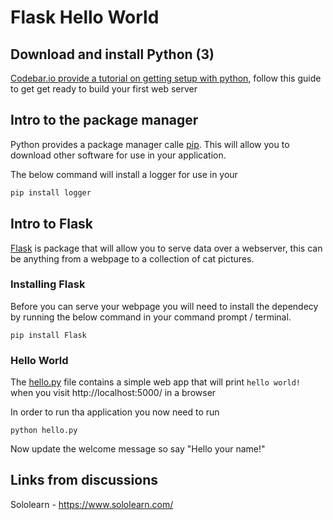 # Flask Hello World

## Download and install Python (3)

[Codebar.io provide a tutorial on getting setup with python](http://tutorials.codebar.io/python/lesson0/tutorial.html), follow this guide to get get ready to build your first web server


## Intro to the package manager

Python provides a package manager calle [pip](https//pypi.org/project/pip/). This will allow you to download other software for use in your application.

The below command will install a logger for use in your

```python
pip install logger
```

## Intro to Flask

[Flask](http://flask.pocoo.org/) is package that will allow you to serve data over a webserver, this can be anything from a webpage to a collection of cat pictures.

### Installing Flask

Before you can serve your webpage you will need to install the dependecy by running the below command in your command prompt / terminal.


```
pip install Flask
```

### Hello World

The [hello.py](./hello.py) file contains a simple web app that will print `hello world!` when you visit http://localhost:5000/ in a browser

In order to run tha application you now need to run 

```
python hello.py
```

Now update the welcome message so say "Hello your name!"


## Links from discussions

Sololearn - https://www.sololearn.com/
